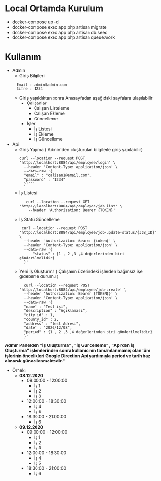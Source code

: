 # Local Ortamda Kurulum
* docker-compose up -d
* docker-compose exec app php artisan migrate
* docker-compose exec app php artisan db:seed
* docker-compose exec app php artisan queue:work


# Kullanım
* Admin
    * Giriş Bilgileri
    ````
      Email : admin@admin.com 
      Şifre : 1234   
    ````
    * Giriş yapıldıktan sonra Anasayfadan aşağıdaki sayfalara ulaşılabilir
        * Çalışanlar
            * Çalışan Listeleme
            * Çalışan Ekleme
            * Güncelleme
        * İşler
            * İş Listesi
            * İş Ekleme
            * İş Güncelleme
* Api
    * Giriş Yapma ( Admin'den oluşturulan bilgilerle giriş yapılabilir)
      ```
      curl --location --request POST 'http://localhost:8884/api/employee/login' \
        --header 'Content-Type: application/json' \
        --data-raw '{
        "email" : "calisan1@email.com",
        "password" : "1234"
        }'```   
    * İş Listesi
        ```
           curl --location --request GET 'http://localhost:8884/api/employee/job-list' \
            --header 'Authorization: Bearer {TOKEN}'
        ```
    * İş Statü Güncelleme
      ```
       curl --location --request POST 'http://localhost:8884/api/employee/job-update-status/{JOB_ID}' \
        --header 'Authorization: Bearer {token}' \
        --header 'Content-Type: application/json' \
        --data-raw '{
            "status" : {1 , 2 ,3 ,4 değerlerinden biri gönderilmelidir}
        }'
      ```
    * Yeni İş Oluşturma ( Çalışanın üzerindeki işlerden bağımsız işe gidebilme durumu )
      ```
        curl --location --request POST 'http://localhost:8884/api/employee/job-create' \
        --header 'Authorization: Bearer {TOKEN}}' \
        --header 'Content-Type: application/json' \
        --data-raw '{
        "name" : "Test işi",
        "description" : "Açıklaması",
        "city_id" : 1,
        "county_id" : 2,
        "address" : "test Adresi",
        "date" : "2020/12/08",
        "period" : {1 , 2 ,3 ,4 değerlerinden biri gönderilmelidir}
        }'
      ```


**Admin Panelden "İş Oluşturma" , "İş Güncelleme" , "Api'den İş Oluşturma" işlemlerinden sonra kullanıcının tamamlanmamış olan tüm işlerinin öncelikleri Google Direction Api yardımıyla period ve tarih baz alınarak güncellenmektedir."**
* Örnek; 
  * **08.12.2020**
    * 09:00:00 - 12:00:00
        * İş 1 
        * İş 2
        * İş 3
    * 12:00:00 - 18:30:00
        * İş 4
        * İş 5
    * 18:30:00 - 21:00:00
        * İş 6
  * **09.12.2020**
    * 09:00:00 - 12:00:00
        * İş 1 
        * İş 2
        * İş 3
    * 12:00:00 - 18:30:00
        * İş 4
        * İş 5
    * 18:30:00 - 21:00:00
        * İş 6
  
